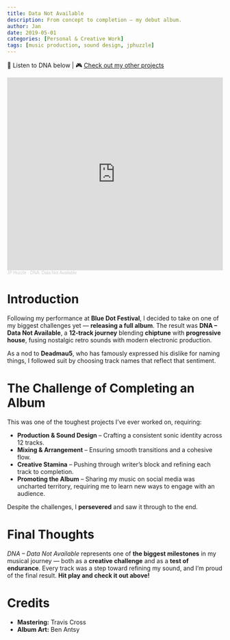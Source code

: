 ```yaml
---
title: Data Not Available
description: From concept to completion — my debut album.
author: Jan
date: 2019-05-01
categories: [Personal & Creative Work]
tags: [music production, sound design, jphuzzle]
---
```

🎵 Listen to DNA below | 🎮 [Check out my other projects](https://janhuss.github.io/categories/)

<iframe width="100%" height="450" scrolling="no" frameborder="no" allow="autoplay" src="https://w.soundcloud.com/player/?url=https%3A//api.soundcloud.com/playlists/788831367&color=%23ff5500&auto_play=false&hide_related=false&show_comments=true&show_user=true&show_reposts=false&show_teaser=true"></iframe><div style="font-size: 10px; color: #cccccc;line-break: anywhere;word-break: normal;overflow: hidden;white-space: nowrap;text-overflow: ellipsis; font-family: Interstate,Lucida Grande,Lucida Sans Unicode,Lucida Sans,Garuda,Verdana,Tahoma,sans-serif;font-weight: 100;"><a href="https://soundcloud.com/jphuzzle-1" title="JP Huzzle" target="_blank" style="color: #cccccc; text-decoration: none;">JP Huzzle</a> · <a href="https://soundcloud.com/jphuzzle-1/sets/dna-data-not-available-1" title="DNA: Data Not Available" target="_blank" style="color: #cccccc; text-decoration: none;">DNA: Data Not Available</a></div>

# Introduction

Following my performance at **Blue Dot Festival**, I decided to take on one of my biggest 
challenges yet — **releasing a full album**. The result was **DNA – Data Not Available**, a 
**12-track journey** blending **chiptune** with **progressive house**, fusing nostalgic retro 
sounds with modern electronic production.

As a nod to **Deadmau5**, who has famously expressed his dislike for naming things, I followed suit 
by choosing track names that reflect that sentiment.

# The Challenge of Completing an Album

This was one of the toughest projects I’ve ever worked on, requiring:

- **Production & Sound Design** – Crafting a consistent sonic identity across 12 tracks.
- **Mixing & Arrangement** – Ensuring smooth transitions and a cohesive flow.
- **Creative Stamina** – Pushing through writer’s block and refining each track to completion.
- **Promoting the Album** – Sharing my music on social media was uncharted territory, requiring 
  me to learn new ways to engage with an audience.

Despite the challenges, I **persevered** and saw it through to the end.

# Final Thoughts

*DNA – Data Not Available* represents one of **the biggest milestones** in my musical journey — 
both as a **creative challenge** and as a **test of endurance**. Every track was a step toward refining 
my sound, and I’m proud of the final result. **Hit play and check it out above!**

# Credits
- **Mastering:** Travis Cross
- **Album Art:** Ben Antsy
